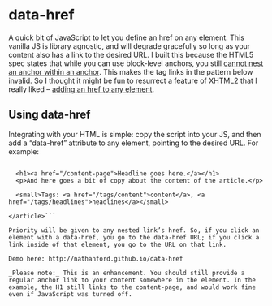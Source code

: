 data-href
=========

A quick bit of JavaScript to let you define an href on any element. This vanilla JS is library agnostic, and will degrade gracefully so long as your content also has a link to the desired URL. I built this because the HTML5 spec states that while you can use block-level anchors, you still [cannot nest an anchor within an anchor](http://dev.w3.org/html5/markup/a.html). This makes the tag links in the pattern below invalid. So I thought it might be fun to resurrect a feature of XHTML2 that I really liked – [adding an href to any element](http://xhtml.com/en/future/x-html-5-versus-xhtml-2/#x2-cool-hyperlink).

## Using data-href

Integrating with your HTML is simple: copy the script into your JS, and then add a “data-href” attribute to any element, pointing to the desired URL. For example:

```<article data-href="/content-page">

  <h1><a href="/content-page">Headline goes here.</a></h1>
  <p>And here goes a bit of copy about the content of the article.</p>
  
  <small>Tags: <a href="/tags/content">content</a>, <a href="/tags/headlines">headlines</a></small>

</article>```

Priority will be given to any nested link’s href. So, if you click an element with a data-href, you go to the data-href URL; if you click a link inside of that element, you go to the URL on that link.

Demo here: http://nathanford.github.io/data-href

_Please note:_ This is an enhancement. You should still provide a regular anchor link to your content somewhere in the element. In the example, the H1 still links to the content-page, and would work fine even if JavaScript was turned off.